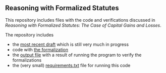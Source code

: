 ## Reasoning with Formalized Statutes

This repository includes files with the code and verifications discussed in *Reasoning with Formalized Statutes: The Case of Capital Gains and Losses*. 

The repository includes 
- the [most recent draft](https://github.com/slawsk/tax-formalization/blob/main/FormalizationReasoning.20231226.pdf) which is still very much in progress
- code with [the formalization](https://github.com/slawsk/tax-formalization/blob/main/formalize_reasoning.py)
- the [output file](https://github.com/slawsk/tax-formalization/blob/main/check.txt) with a result of running the program to verify the formalizations
- the (very small) [requirements.txt](https://github.com/slawsk/tax-formalization/blob/main/requirements.txt) file for running this code
